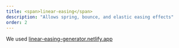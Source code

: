 ```yaml
---
title: <span>linear-easing</span>
description: "Allows spring, bounce, and elastic easing effects"
order: 2
---
```


We used <a href="https://linear-easing-generator.netlify.app">linear-easing-generator.netlify.app</a>